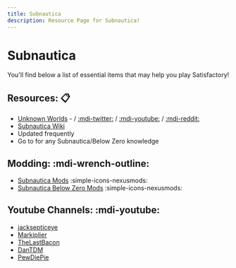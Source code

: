 ```yaml
---
title: Subnautica
description: Resource Page for Subnautica!
---
```


# **Subnautica**

You'll find below a list of essential items that may help you play Satisfactory!

## Resources: :clipboard:

- [Unknown Worlds](https://unknownworlds.com) - / [:mdi-twitter:](https://x.com/Subnautica) / [:mdi-youtube:](https://www.youtube.com/user/subnautica) / [:mdi-reddit:](https://www.reddit.com/r/subnautica)
- [Subnautica Wiki](https://subnautica.fandom.com/wiki/Subnautica_Wiki) <tooltip><li>Updated frequently</li><li>Go to for any Subnautica/Below Zero knowledge</li></tooltip>

## Modding: :mdi-wrench-outline:

- [Subnautica Mods](https://www.nexusmods.com/subnautica) :simple-icons-nexusmods:
- [Subnautica Below Zero Mods](https://www.nexusmods.com/subnauticabelowzero) :simple-icons-nexusmods:

## Youtube Channels: :mdi-youtube:

- [jacksepticeye](https://www.youtube.com/playlist?list=PLMBYlcH3smRwM6cyq5mKf9FSHy0_h8F4K)
- [Markiplier](https://www.youtube.com/playlist?list=PL3tRBEVW0hiBkczi51cX7egr8X5qZhVqK)
- [TheLastBacon](https://www.youtube.com/@TheLastBacon)
- [DanTDM](https://www.youtube.com/playlist?list=PLUR-PCZCUv7RJYXh5wZuIzjJ2nit9-9Q5)
- [PewDiePie](https://www.youtube.com/playlist?list=PLYH8WvNV1YElSlBP0ohchkYTByQ-xD92v)